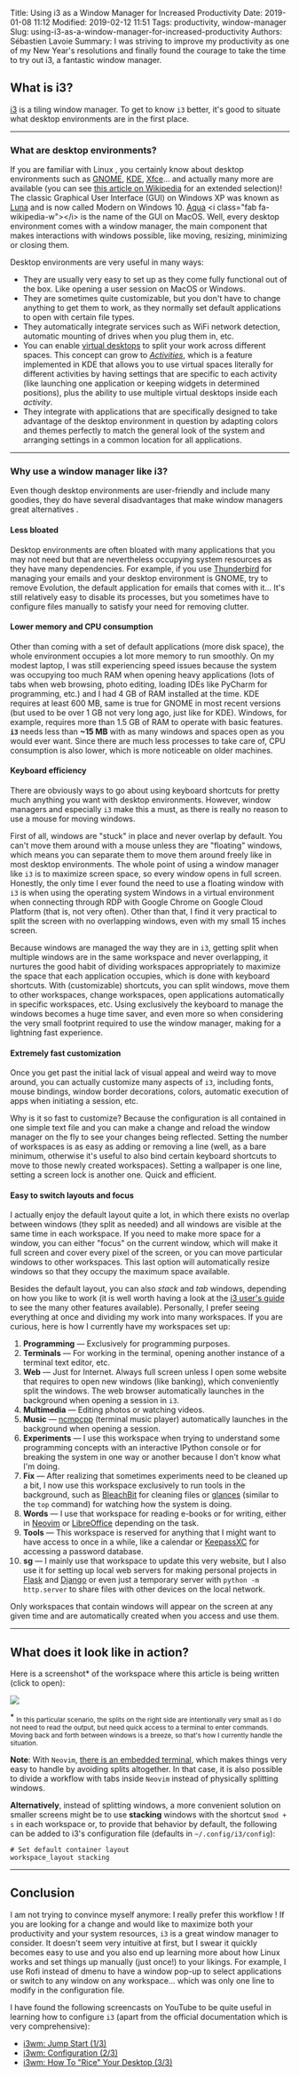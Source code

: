 Title: Using i3 as a Window Manager for Increased Productivity
Date: 2019-01-08 11:12
Modified: 2019-02-12 11:51
Tags: productivity, window-manager
Slug: using-i3-as-a-window-manager-for-increased-productivity
Authors: Sébastien Lavoie
Summary: I was striving to improve my productivity as one of my New Year's resolutions and finally found the courage to take the time to try out i3, a fantastic window manager.

## What is i3?

[i3](https://i3wm.org/) is a tiling window manager.  To get to know `i3` better, it's good to situate what desktop environments are in the first place.

----

### What are desktop environments?

If you are familiar with Linux <i class="fab fa-linux"></i>, you certainly know about desktop environments such as [GNOME](https://www.gnome.org/), [KDE](https://www.kde.org/), [Xfce](https://www.xfce.org/)... and actually many more are available (you can see [this article on Wikipedia](https://en.wikipedia.org/wiki/Desktop_environment) <i class="fab fa-wikipedia-w"></i> for an extended selection)! The classic Graphical User Interface (GUI) on Windows XP was known as [Luna](https://en.wikipedia.org/wiki/Luna_(theme)) <i class="fab fa-wikipedia-w"></i> and is now called Modern on Windows 10. [Aqua](https://en.wikipedia.org/wiki/Aqua_(user_interface)) <i class="fab fa-wikipedia-w"></i> is the name of the GUI on MacOS. Well, every desktop environment comes with a window manager, the main component that makes interactions with windows possible, like moving, resizing, minimizing or closing them.

Desktop environments are very useful in many ways:

- They are usually very easy to set up as they come fully functional out of the box. Like opening a user session on MacOS or Windows.
- They are sometimes quite customizable, but you don't have to change anything to get them to work, as they normally set default applications to open with certain file types.
- They automatically integrate services such as WiFi network detection, automatic mounting of drives when you plug them in, etc.
- You can enable [virtual desktops](https://en.wikipedia.org/wiki/Virtual_desktop) <i class="fab fa-wikipedia-w"></i> to split your work across different spaces. This concept can grow to _[Activities](https://docs.kde.org/trunk5/en/kde-workspace/plasma-desktop/activities-interface.html)_, which is a feature implemented in KDE that allows you to use virtual spaces literally for different activities by having settings that are specific to each activity (like launching one application or keeping widgets in determined positions), plus the ability to use multiple virtual desktops inside each _activity_.
- They integrate with applications that are specifically designed to take advantage of the desktop environment in question by adapting colors and themes perfectly to match the general look of the system and arranging settings in a common location for all applications.

----

### Why use a window manager like i3?

Even though desktop environments are user-friendly and include many goodies, they do have several disadvantages that make window managers great alternatives <i class="fas fa-thumbs-up"></i>.

#### Less bloated

Desktop environments are often bloated with many applications that you may not need but that are nevertheless occupying system resources as they have many dependencies. For example, if you use [Thunderbird](https://www.thunderbird.net) for managing your emails and your desktop environment is GNOME, try to remove Evolution, the default application for emails that comes with it... It's still relatively easy to disable its processes, but you sometimes have to configure files manually to satisfy your need for removing clutter.

#### Lower memory and CPU consumption

Other than coming with a set of default applications (more disk space), the whole environment occupies a lot more memory to run smoothly. On my modest laptop, I was still experiencing speed issues because the system was occupying too much RAM when opening heavy applications (lots of tabs when web browsing, photo editing, loading IDEs like PyCharm for programming, etc.) and I had 4 GB of RAM installed at the time. KDE requires at least 600 MB, same is true for GNOME in most recent versions (but used to be over 1 GB not very long ago, just like for KDE). Windows, for example, requires more than 1.5 GB of RAM to operate with basic features. **`i3`** needs less than **~15 MB** with as many windows and spaces open as you would ever want. Since there are much less processes to take care of, CPU consumption is also lower, which is more noticeable on older machines.

#### Keyboard efficiency

There are obviously ways to go about using keyboard shortcuts for pretty much anything you want with desktop environments. However, window managers and especially `i3` make this a must, as there is really no reason to use a mouse for moving windows.

First of all, windows are "stuck" in place and never overlap by default. You can't move them around with a mouse unless they are "floating" windows, which means you can separate them to move them around freely like in most desktop environments. The whole point of using a window manager like `i3` is to maximize screen space, so every window opens in full screen. Honestly, the only time I ever found the need to use a floating window with `i3` is when using the operating system Windows in a virtual environment when connecting through RDP with Google Chrome on Google Cloud Platform (that is, not very often). Other than that, I find it very practical to split the screen with no overlapping windows, even with my small 15 inches screen.

Because windows are managed the way they are in `i3`, getting split when multiple windows are in the same workspace and never overlapping, it nurtures the good habit of dividing workspaces appropriately to maximize the space that each application occupies, which is done with keyboard shortcuts. With (customizable) shortcuts, you can split windows, move them to other workspaces, change workspaces, open applications automatically in specific workspaces, etc. Using exclusively the keyboard to manage the windows becomes a huge time saver, and even more so when considering the very small footprint required to use the window manager, making for a lightning fast experience.

#### Extremely fast customization

Once you get past the initial lack of visual appeal and weird way to move around, you can actually customize many aspects of `i3`, including fonts, mouse bindings, window border decorations, colors, automatic execution of apps when initiating a session, etc.

Why is it so fast to customize? Because the configuration is all contained in one simple text file and you can make a change and reload the window manager on the fly to see your changes being reflected. Setting the number of workspaces is as easy as adding or removing a line (well, as a bare minimum, otherwise it's useful to also bind certain keyboard shortcuts to move to those newly created workspaces). Setting a wallpaper is one line, setting a screen lock is another one. Quick and efficient.

#### Easy to switch layouts and focus

I actually enjoy the default layout quite a lot, in which there exists no overlap between windows (they split as needed) and all windows are visible at the same time in each workspace. If you need to make more space for a window, you can either "focus" on the current window, which will make it full screen and cover every pixel of the screen, or you can move particular windows to other workspaces. This last option will automatically resize windows so that they occupy the maximum space available.

Besides the default layout, you can also _stack_ and _tab_ windows, depending on how you like to work (it is well worth having a look at the [i3 user's guide](https://i3wm.org/docs/userguide.html) to see the many other features available). Personally, I prefer seeing everything at once and dividing my work into many workspaces. If you are curious, here is how I currently have my workspaces set up:

1. **Programming** — Exclusively for programming purposes.
2. **Terminals** — For working in the terminal, opening another instance of a terminal text editor, etc.
3. **Web** — Just for Internet. Always full screen unless I open some website that requires to open new windows (like banking), which conveniently split the windows. The web browser automatically launches in the background when opening a session in `i3`.
4. **Multimedia** — Editing photos or watching videos.
5. **Music** — [ncmpcpp](https://github.com/arybczak/ncmpcpp) (terminal music player) automatically launches in the background when opening a session.
6. **Experiments** — I use this workspace when trying to understand some programming concepts with an interactive IPython console or for breaking the system in one way or another because I don't know what I'm doing.
7. **Fix** — After realizing that sometimes experiments need to be cleaned up a bit, I now use this workspace exclusively to run tools in the background, such as [BleachBit](https://www.bleachbit.org) for cleaning files or [glances](https://nicolargo.github.io/glances/) (similar to the `top` command) for watching how the system is doing.
8. **Words** — I use that workspace for reading e-books or for writing, either in [Neovim](https://neovim.io/) or [LibreOffice](https://www.libreoffice.org/) depending on the task.
9. **Tools** — This workspace is reserved for anything that I might want to have access to once in a while, like a calendar or [KeepassXC](https://keepassxc.org/) for accessing a password database.
10. **sg** — I mainly use that workspace to update this very website, but I also use it for setting up local web servers for making personal projects in [Flask](http://flask.pocoo.org/) and [Django](https://www.djangoproject.com/) or even just a temporary server with `python -m http.server` to share files with other devices on the local network.

Only workspaces that contain windows will appear on the screen at any given time and are automatically created when you access and use them.

----

## What does it look like in action?

Here is a screenshot\* of the workspace where this article is being written (click to open):

<a href="{static}/images/posts/0005_using-i3-as-window-manager-for-increased-productivity/i3-example.png"><img src="{static}/images/posts/0005_using-i3-as-window-manager-for-increased-productivity/i3-example.png" class="max-size-img-post"></a>

\* <sub>In this particular scenario, the splits on the right side are intentionally very small as I do not need to read the output, but need quick access to a terminal to enter commands. Moving back and forth between windows is a breeze, so that's how I currently handle the situation.</sub> 

**Note**: With <code>Neovim</code>, [there is an embedded terminal](/posts/2019/01/16/using-embedded-terminals-inside-neovim/), which makes things very easy to handle by avoiding splits altogether. In that case, it is also possible to divide a workflow with tabs inside <code>Neovim</code> instead of physically splitting windows.

**Alternatively**, instead of splitting windows, a more convenient solution on smaller screens might be to use **stacking** windows with the shortcut `$mod + s` in each workspace or, to provide that behavior by default, the following can be added to i3's configuration file (defaults in `~/.config/i3/config`):

~~~~{.bash}
# Set default container layout
workspace_layout stacking
~~~~

----

## Conclusion

I am not trying to convince myself anymore: I really prefer this workflow <i class="fas fa-grin-hearts"></i>! If you are looking for a change and would like to maximize both your productivity and your system resources, `i3` is a great window manager to consider. It doesn't seem very intuitive at first, but I swear it quickly becomes easy to use and you also end up learning more about how Linux works and set things up manually (just once!) to your likings. For example, I use Rofi instead of dmenu to have a window pop-up to select applications or switch to any window on any workspace... which was only one line to modify in the configuration file.

I have found the following screencasts on YouTube to be quite useful in learning how to configure `i3` (apart from the official documentation which is very comprehensive):

- [i3wm: Jump Start (1/3)](https://www.youtube.com/watch?v=j1I63wGcvU4)
- [i3wm: Configuration (2/3)](https://www.youtube.com/watch?v=8-S0cWnLBKg)
- [i3wm: How To "Rice" Your Desktop (3/3)](https://www.youtube.com/watch?v=ARKIwOlazKI)
